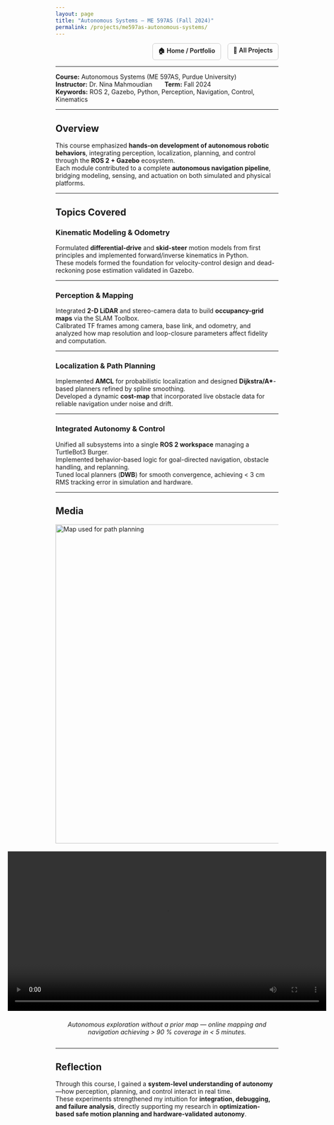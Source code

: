 ```yaml
---
layout: page
title: "Autonomous Systems — ME 597AS (Fall 2024)"
permalink: /projects/me597as-autonomous-systems/
---
```


<div style="display:flex; justify-content:flex-end; gap:15px; margin-bottom:10px;">
  <a href="/portfolio/" style="font-weight:600; text-decoration:none; border:1px solid #ccc; padding:6px 12px; border-radius:6px;">🏠 Home / Portfolio</a>
  <a href="{{ site.baseurl }}/projects/" style="font-weight:600; text-decoration:none; border:1px solid #ccc; padding:6px 12px; border-radius:6px;">📂 All Projects</a>
</div>

---

**Course:** Autonomous Systems (ME 597AS, Purdue University)  
**Instructor:** Dr. Nina Mahmoudian  **Term:** Fall 2024  
**Keywords:** ROS 2, Gazebo, Python, Perception, Navigation, Control, Kinematics  

---

## Overview
This course emphasized **hands-on development of autonomous robotic behaviors**, integrating perception, localization, planning, and control through the **ROS 2 + Gazebo** ecosystem.  
Each module contributed to a complete **autonomous navigation pipeline**, bridging modeling, sensing, and actuation on both simulated and physical platforms.

---

## Topics Covered

### Kinematic Modeling & Odometry
Formulated **differential-drive** and **skid-steer** motion models from first principles and implemented forward/inverse kinematics in Python.  
These models formed the foundation for velocity-control design and dead-reckoning pose estimation validated in Gazebo.

---

### Perception & Mapping
Integrated **2-D LiDAR** and stereo-camera data to build **occupancy-grid maps** via the SLAM Toolbox.  
Calibrated TF frames among camera, base link, and odometry, and analyzed how map resolution and loop-closure parameters affect fidelity and computation.

---

### Localization & Path Planning
Implemented **AMCL** for probabilistic localization and designed **Dijkstra/A\***-based planners refined by spline smoothing.  
Developed a dynamic **cost-map** that incorporated live obstacle data for reliable navigation under noise and drift.

---

### Integrated Autonomy & Control
Unified all subsystems into a single **ROS 2 workspace** managing a TurtleBot3 Burger.  
Implemented behavior-based logic for goal-directed navigation, obstacle handling, and replanning.  
Tuned local planners (**DWB**) for smooth convergence, achieving < 3 cm RMS tracking error in simulation and hardware.

---

## Media

<div style="display:flex; flex-direction:column; align-items:center; gap:18px; margin-top:10px;">

  <img src="/portfolio/assets/images/ME597/P1.png" width="720" alt="Map used for path planning">

  <video width="720" controls>
    <source src="/portfolio/assets/images/ME597/Task1x.mp4" type="video/mp4">
    Your browser does not support the video tag.
  </video>
  <p style="text-align:center; margin-top:4px;">
    <em>Autonomous exploration without a prior map — online mapping and navigation achieving &gt; 90 % coverage in &lt; 5 minutes.</em>
  </p>


</div>

---

## Reflection
Through this course, I gained a **system-level understanding of autonomy**—how perception, planning, and control interact in real time.  
These experiments strengthened my intuition for **integration, debugging, and failure analysis**, directly supporting my research in **optimization-based safe motion planning and hardware-validated autonomy**.
